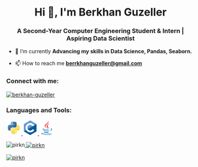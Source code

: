 <h1 align="center">Hi 👋, I'm Berkhan Guzeller</h1>
<h3 align="center">A Second-Year Computer Engineering Student & Intern | Aspiring Data Scientist</h3>

- 🌱 I’m currently **Advancing my skills in Data Science, Pandas, Seaborn.**

- 📫 How to reach me **berrkhanguzeller@gmail.com**

<h3 align="left">Connect with me:</h3>
<p align="left">
<a href="https://linkedin.com/in/berkhan-guzeller" target="blank"><img align="center" src="https://raw.githubusercontent.com/rahuldkjain/github-profile-readme-generator/master/src/images/icons/Social/linked-in-alt.svg" alt="berkhan-guzeller" height="30" width="40" /></a>
</p>

<h3 align="left">Languages and Tools:</h3>
<p align="left">  </a> <a href="https://www.python.org" target="_blank" rel="noreferrer"> <img src="https://raw.githubusercontent.com/devicons/devicon/master/icons/python/python-original.svg" alt="python" width="40" height="40"/> </a> <a href="https://www.cprogramming.com/" target="_blank" rel="noreferrer"> <img src="https://raw.githubusercontent.com/devicons/devicon/master/icons/c/c-original.svg" alt="c" width="40" height="40"/> </a> <a href="https://www.java.com" target="_blank" rel="noreferrer"> <img src="https://raw.githubusercontent.com/devicons/devicon/master/icons/java/java-original.svg" alt="java" width="40" height="40"/></p>

<p><img align="left" src="https://github-readme-stats.vercel.app/api/top-langs?username=pirkn&show_icons=true&locale=en&layout=compact" alt="pirkn" /></p>

<p>&nbsp;<img align="center" src="https://github-readme-stats.vercel.app/api?username=pirkn&show_icons=true&locale=en" alt="pirkn" /></p>

<p><img align="center" src="https://github-readme-streak-stats.herokuapp.com/?user=pirkn&" alt="pirkn" /></p>
